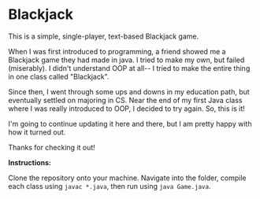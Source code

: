 # Blackjack

This is a simple, single-player, text-based Blackjack game.

When I was first introduced to programming, a friend showed me a Blackjack game they had made in java. I tried to make my own, but failed (miserably). I didn't understand OOP at all-- I tried to make the entire thing in one class called "Blackjack".

Since then, I went through some ups and downs in my education path, but eventually settled on majoring in CS. Near the end of my first Java class where I was really introduced to OOP, I decided to try again. So, this is it!

I'm going to continue updating it here and there, but I am pretty happy with how it turned out. 

Thanks for checking it out!

**Instructions:**

Clone the repository onto your machine. Navigate into the folder, compile each class using `javac *.java`, then run using `java Game.java`. 
